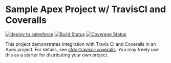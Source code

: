 # Sample Apex Project w/ TravisCI and Coveralls

[![deploy to salesforce](https://img.shields.io/badge/salesforce-deploy-blue.svg)](https://githubsfdeploy.herokuapp.com)
[![Build Status](https://img.shields.io/travis/jdcrensh/sample-apex-library.svg?maxAge=600000)](https://travis-ci.org/jdcrensh/sample-apex-library)
[![Coverage Status](https://img.shields.io/coveralls/jdcrensh/sample-apex-library.svg?maxAge=600000)](https://coveralls.io/github/jdcrensh/sample-apex-library?branch=master)

This project demonstrates integration with Travis CI and Coveralls in an Apex project. For details, see
[sfdc-travisci-coveralls](https://github.com/jdcrensh/sfdc-travisci-coveralls). You may freely use this as a starter
for distributing your own project.

